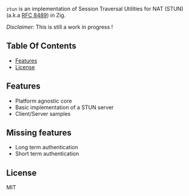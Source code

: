 `ztun` is an implementation of Session Traversal Utilities for NAT (STUN) (a.k.a [RFC 8489](https://www.rfc-editor.org/rfc/rfc8489.html)) in Zig.

*Disclaimer:* This is still a work in progress !

## Table Of Contents
- [Features](#features)
- [License](#license)

## Features

* Platform agnostic core
* Basic implementation of a STUN server
* Client/Server samples

## Missing features

* Long term authentication
* Short term authentication

## License

MIT
